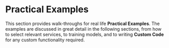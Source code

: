 # Practical Examples

This section provides walk-throughs for real life **Practical Examples**. The examples are discussed in great detail in the following sections, from how to select relevant services, to training models, and to writing **Custom Code** for any custom functionality required.
